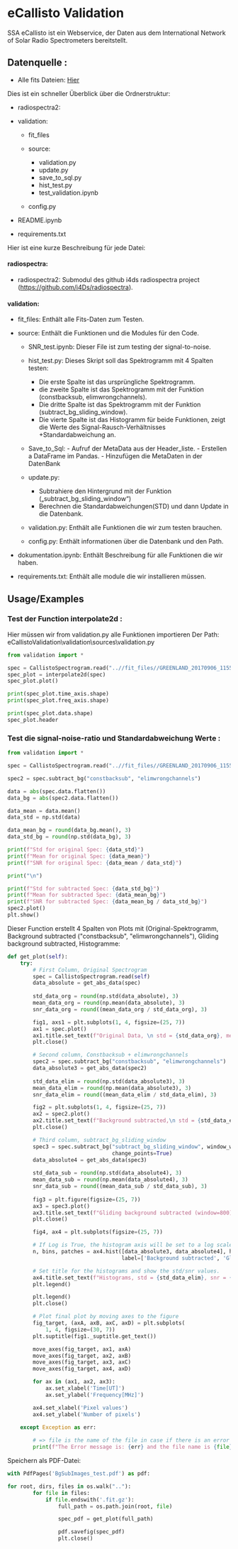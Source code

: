 
# eCallisto Validation

SSA eCallisto ist ein Webservice, der Daten aus dem International Network of Solar Radio Spectrometers bereitstellt.


## Datenquelle :
- Alle fits Dateien: [Hier](http://soleil80.cs.technik.fhnw.ch/solarradio/data/2002-20yy_Callisto/)

Dies ist ein schneller Überblick über die Ordnerstruktur:

- radiospectra2:
- validation:
    
    - fit_files
    - source:
        - validation.py
        - update.py
        - save_to_sql.py
        - hist_test.py
        - test_validation.ipynb
        
    - config.py
    
- README.ipynb
- requirements.txt

Hier ist eine kurze Beschreibung für jede Datei:

#### radiospectra: 

- radiospectra2: Submodul des github i4ds radiospectra project (https://github.com/i4Ds/radiospectra).

#### validation:

- fit_files: Enthält alle Fits-Daten zum Testen.

- source: Enthält die Funktionen und die Modules für den Code.
    - SNR_test.ipynb: Dieser File ist zum testing der signal-to-noise.
    
    - hist_test.py: Dieses Skript soll das Spektrogramm mit 4 Spalten testen:
        - Die erste Spalte ist das ursprüngliche Spektrogramm.
        - die zweite Spalte ist das Spektrogramm mit der Funktion (constbacksub, elimwrongchannels).
        - Die dritte Spalte ist das Spektrogramm mit der Funktion (subtract_bg_sliding_window).
        - Die vierte Spalte ist das Histogramm für beide Funktionen, zeigt die Werte des Signal-Rausch-Verhältnisses +Standardabweichung an.

    - Save_to_Sql:
          - Aufruf der MetaData aus der Header_liste.
          - Erstellen a DataFrame im Pandas.
          - Hinzufügen die MetaDaten in der DatenBank

    - update.py:
      - Subtrahiere den Hintergrund mit der Funktion („subtract_bg_sliding_window“)
      - Berechnen die Standardabweichungen(STD) und dann Update in die Datenbank.


    - validation.py: Enthält alle Funktionen die wir zum testen brauchen.
    
    - config.py: Enthält informationen über die Datenbank und den Path.

- dokumentation.ipynb: Enthält Beschreibung für alle Funktionen die wir haben.

- requirements.txt: Enthält alle module die wir installieren müssen.

    
## Usage/Examples

### Test der Function interpolate2d :

Hier müssen wir from validation.py alle Funktionen importieren
Der Path: eCallistoValidation\validation\sources\validation.py
```python
from validation import *

spec = CallistoSpectrogram.read("..//fit_files//GREENLAND_20170906_115501_63.fit.gz")
spec_plot = interpolate2d(spec)
spec_plot.plot()

print(spec_plot.time_axis.shape)
print(spec_plot.freq_axis.shape)

print(spec_plot.data.shape)
spec_plot.header
```

### Test die signal-noise-ratio und Standardabweichung Werte :

```python
from validation import *

spec = CallistoSpectrogram.read("..//fit_files//GREENLAND_20170906_115501_63.fit.gz")

spec2 = spec.subtract_bg("constbacksub", "elimwrongchannels")

data = abs(spec.data.flatten())
data_bg = abs(spec2.data.flatten())

data_mean = data.mean()
data_std = np.std(data)

data_mean_bg = round(data_bg.mean(), 3)
data_std_bg = round(np.std(data_bg), 3)

print(f"Std for original Spec: {data_std}")
print(f"Mean for original Spec: {data_mean}")
print(f"SNR for original Spec: {data_mean / data_std}")

print("\n")

print(f"Std for subtracted Spec: {data_std_bg}")
print(f"Mean for subtracted Spec: {data_mean_bg}")
print(f"SNR for subtracted Spec: {data_mean_bg / data_std_bg}")
spec2.plot()
plt.show()
```

Dieser Function erstellt 4 Spalten von Plots mit (Original-Spektrogramm, Background subtracted ("constbacksub", "elimwrongchannels"), Gliding background subtracted, Histogramme: 
```python
def get_plot(self):
    try:
        # First Column, Original Spectrogram
        spec = CallistoSpectrogram.read(self)
        data_absolute = get_abs_data(spec)
        
        std_data_org = round(np.std(data_absolute), 3)
        mean_data_org = round(np.mean(data_absolute), 3)
        snr_data_org = round((mean_data_org / std_data_org), 3)

        fig1, axs1 = plt.subplots(1, 4, figsize=(25, 7))
        ax1 = spec.plot()
        ax1.title.set_text(f"Original Data, \n std = {std_data_org}, mean = {mean_data_org}, snr = {snr_data_org}")
        plt.close()

        # Second column, Constbacksub + elimwrongchannels
        spec2 = spec.subtract_bg("constbacksub", "elimwrongchannels")
        data_absolute3 = get_abs_data(spec2)
        
        std_data_elim = round(np.std(data_absolute3), 3)
        mean_data_elim = round(np.mean(data_absolute3), 3)
        snr_data_elim = round((mean_data_elim / std_data_elim), 3)

        fig2 = plt.subplots(1, 4, figsize=(25, 7))
        ax2 = spec2.plot()
        ax2.title.set_text(f"Background subtracted,\n std = {std_data_elim}, mean = {mean_data_elim}, snr = {snr_data_elim}")
        plt.close()

        # Third column, subtract_bg_sliding_window
        spec3 = spec.subtract_bg("subtract_bg_sliding_window", window_width=800, affected_width=1, amount=0.05,
                                 change_points=True)
        data_absolute4 = get_abs_data(spec3)
    
        std_data_sub = round(np.std(data_absolute4), 3)
        mean_data_sub = round(np.mean(data_absolute4), 3)
        snr_data_sub = round((mean_data_sub / std_data_sub), 3)
        
        fig3 = plt.figure(figsize=(25, 7))
        ax3 = spec3.plot()
        ax3.title.set_text(f"Gliding background subtracted (window=800),\n std = {std_data_sub}, mean = {mean_data_sub}, snr = {snr_data_sub}")
        plt.close()

        fig4, ax4 = plt.subplots(figsize=(25, 7))

        # If Log is True, the histogram axis will be set to a log scale
        n, bins, patches = ax4.hist([data_absolute3, data_absolute4], histtype='step', bins=25, log = True,
                                    label=['Background subtracted', 'Gliding background subtracted'])

        # Set title for the histograms and show the std/snr values.
        ax4.title.set_text(f"Histograms, std = {std_data_elim}, snr = {snr_data_elim}")
        plt.legend()

        plt.legend()
        plt.close()

        # Plot final plot by moving axes to the figure
        fig_target, (axA, axB, axC, axD) = plt.subplots(
            1, 4, figsize=(30, 7))
        plt.suptitle(fig1._suptitle.get_text())

        move_axes(fig_target, ax1, axA)
        move_axes(fig_target, ax2, axB)
        move_axes(fig_target, ax3, axC)
        move_axes(fig_target, ax4, axD)

        for ax in (ax1, ax2, ax3):
            ax.set_xlabel('Time[UT]')
            ax.set_ylabel('Frequency[MHz]')

        ax4.set_xlabel('Pixel values')
        ax4.set_ylabel('Number of pixels')

    except Exception as err:
        
        # => file is the name of the file in case if there is an error
        print(f"The Error message is: {err} and the file name is {file}")

```

Speichern als PDF-Datei:

```python
with PdfPages('BgSubImages_test.pdf') as pdf:

for root, dirs, files in os.walk(".."):
        for file in files:
            if file.endswith('.fit.gz'):
                full_path = os.path.join(root, file)

                spec_pdf = get_plot(full_path)

                pdf.savefig(spec_pdf)
                plt.close()

```
